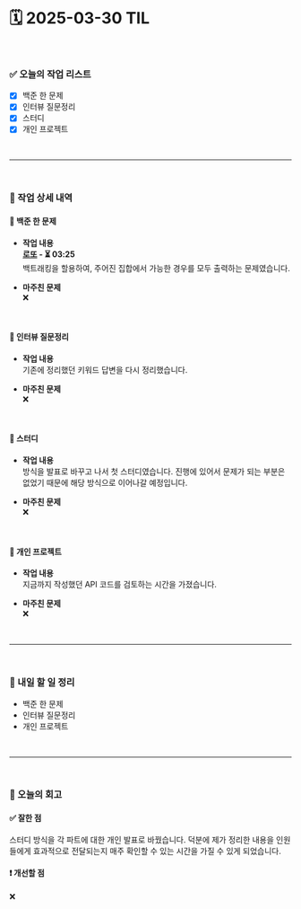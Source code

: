 # 🗓️ 2025-03-30 TIL

<br>

### ✅ 오늘의 작업 리스트  
- [x] 백준 한 문제
- [x] 인터뷰 질문정리  
- [x] 스터디
- [x] 개인 프로젝트

<br>

---

<br>

### 📌 작업 상세 내역  

#### 🔹 백준 한 문제
- **작업 내용**<br>
**[로또](https://www.acmicpc.net/problem/6603) - ⏳ 03:25**<br>
백트래킹을 할용하여, 주어진 집합에서 가능한 경우를 모두 출력하는 문제였습니다.

- **마주친 문제**<br>
❌

<br>

#### 🔹 인터뷰 질문정리  
- **작업 내용**<br>
기존에 정리했던 키워드 답변을 다시 정리했습니다.

- **마주친 문제**<br>
❌

<br>

#### 🔹 스터디
- **작업 내용**<br>
방식을 발표로 바꾸고 나서 첫 스터디였습니다. 진행에 있어서 문제가 되는 부분은 없었기 때문에 해당 방식으로 이어나갈 예정입니다.

- **마주친 문제**<br>
❌

<br>

#### 🔹 개인 프로젝트
- **작업 내용**<br>
지금까지 작성했던 API 코드를 검토하는 시간을 가졌습니다.

- **마주친 문제**<br>
❌

<br>

---

<br>

### 🚀 내일 할 일 정리  

- 백준 한 문제
- 인터뷰 질문정리  
- 개인 프로젝트

<br>

---

<br>

### 🧐 오늘의 회고  

#### ✅ 잘한 점
스터디 방식을 각 파트에 대한 개인 발표로 바꿨습니다. 덕분에 제가 정리한 내용을 인원들에게 효과적으로 전달되는지 매주 확인할 수 있는 시간을 가질 수 있게 되었습니다.

#### ❗ 개선할 점
❌



<br><br><br>